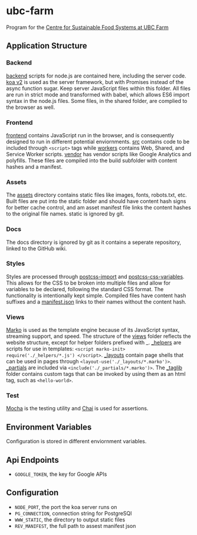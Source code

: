# ubc-farm
Program for the [Centre for Sustainable Food Systems at UBC Farm](http://ubcfarm.ubc.ca/)

## Application Structure ##

### Backend
[backend](backend) scripts for node.js are contained here, including the server code. [koa v2](https://github.com/koajs/koa/tree/v2.x) is used as the server framework, but with Promises instead of the async function sugar. Keep server JavaScript files within this folder. All files are run in strict mode and transformed with babel, which allows ES6 import syntax in the node.js files. Some files, in the shared folder, are complied to the browser as well.

### Frontend
[frontend](frontend) contains JavaScript run in the browser, and is consequently designed to run in different potential enviornments. [src](frontend/src) contains code to be included through `<script>` tags while [workers](frontend/workers) contains Web, Shared, and Service Worker scripts. [vendor](frontend/vendor) has vendor scripts like Google Analytics and polyfills. These files are compiled into the build subfolder with content hashes and a manifest. 

### Assets
The [assets](assets) directory contains static files like images, fonts, robots.txt, etc. Built files are put into the static folder and should have content hash signs for better cache control, and am asset manifest file links the content hashes to the original file names. static is ignored by git.

### Docs
The docs directory is ignored by git as it contains a seperate repository, linked to the GitHub wiki.

### Styles
Styles are processed through [postcss-import](https://github.com/postcss/postcss-import) and [postcss-css-variables](https://github.com/MadLittleMods/postcss-css-variables). This allows for the CSS to be broken into multiple files and allow for variables to be declared, following the standard CSS format. The functionality is intentionally kept simple. Compiled files have content hash suffixes and a [manifest.json](static/manifest.json) links to their names without the content hash.

### Views
[Marko](http://markojs.com/) is used as the template engine because of its JavaScript syntax, streaming support, and speed. The structure of the [views](views) folder reflects the website structure, except for helper folders prefixed with _. [_helpers](views/_helpers) are scripts for use in templates: `<script marko-init> require('./_helpers/*.js') </script>`. [_layouts](views/_layouts) contain page shells that can be used in pages through `<layout-use('./_layouts/*.marko')>`. [_partials](views/_partials) are included via `<include('./_partials/*.marko')>`. The [_taglib](views/_taglib) folder contains custom tags that can be invoked by using them as an html tag, such as `<hello-world>`.

### Test
[Mocha](mochajs.org) is the testing utility and [Chai](http://chaijs.com/) is used for assertions. 

## Environment Variables ##
Configuration is stored in different enviornment variables.

## Api Endpoints
* `GOOGLE_TOKEN`, the key for Google APIs

## Configuration
* `NODE_PORT`, the port the koa server runs on
* `PG_CONNECTION`, connection string for PostgreSQl
* `WWW_STATIC`, the directory to output static files
* `REV_MANIFEST`, the full path to assest manifest json